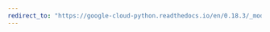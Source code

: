 ```yaml
---
redirect_to: "https://google-cloud-python.readthedocs.io/en/0.18.3/_modules/gcloud/bigtable/happybase/pool.html"
---
```


